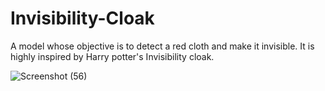 # Invisibility-Cloak


A model whose objective is to detect a red cloth and make it invisible. It is highly inspired by Harry potter's Invisibility cloak.

![Screenshot (56)](https://user-images.githubusercontent.com/71136886/176002492-aaefb014-1f62-43f0-b1f3-98d432076748.png)
